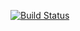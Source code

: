 [![Build Status](https://travis-ci.org/kenenbek/travisci.svg?branch=master)](https://travis-ci.org/kenenbek/travisci)